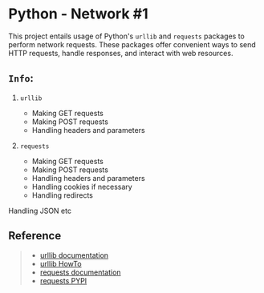 # Python - Network #1

This project entails usage of Python's `urllib` and `requests` packages to perform network requests. These packages offer convenient ways to send HTTP requests, handle responses, and interact with web resources.

## `Info`:

1. `urllib`
    - Making GET requests
    - Making POST requests
    - Handling headers and parameters

2. `requests`
    - Making GET requests
    - Making POST requests
    - Handling headers and parameters
    - Handling cookies if necessary
    - Handling redirects

Handling JSON etc

## Reference

> - [urllib documentation](https://docs.python.org/3/library/urllib.html)  
> - [urllib HowTo](https://docs.python.org/3/howto/urllib2.html)  
> - [requests documentation](https://docs.python-requests.org/)  
> - [requests PYPI](https://pypi.org/project/requests/) 
